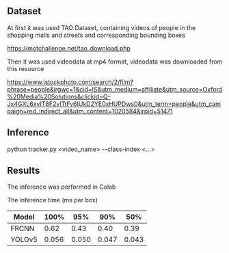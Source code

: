 ## Dataset

At first it was used TAO Dataset, containing videos of people in the shopping malls and streets and corresponding bounding boxes

https://motchallenge.net/tao_download.php

Then it was used videodata at mp4 format, videodata was downloaded from this resource

https://www.istockphoto.com/search/2/film?phrase=people&irgwc=1&cid=IS&utm_medium=affiliate&utm_source=Oxford%20Media%20Solutions&clickid=Q-Jx4GXL6xyIT8F2vITtFy6IUkD2YE0xHUPDws0&utm_term=people&utm_campaign=red_indirect_all&utm_content=1020584&irpid=51471


## Inference

python tracker.py <video_name> --class-index <...>

## Results

The inference was performed in Colab

The inference time (ms per box)

|Model | 100%  |  95%   |  90%   |  50%  |
|------|-------|--------|--------|-------|
| FRCNN| 0.62  |  0.43  |  0.40  | 0.39  |
|YOLOv5| 0.056 | 0.050  | 0.047  | 0.043 |
